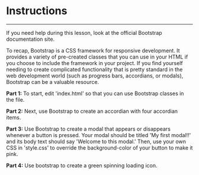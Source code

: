 # Instructions  

---

If you need help during this lesson, look at the official Bootstrap documentation site.

To recap, Bootstrap is a CSS framework for responsive development. It provides a variety of pre-created classes that you can use in your HTML if you choose to include the framework in your project. If you find yourself needing to create complicated functionality that is pretty standard in the web development world (such as progress bars, accordians, or modals), Bootstrap can be a valuable resource.

**Part 1:**
To start, edit 'index.html' so that you can use Bootstrap classes in the file.


**Part 2:**
Next, use Bootstrap to create an accordian with four accordian items.

**Part 3:**
Use Bootstrap to create a modal that appears or disappears whenever a button is pressed. Your modal should be titled 'My first modal!!' and its body text should say 'Welcome to this modal.' Then, use your own CSS in 'style.css' to override the background-color of your button to make it pink. 

**Part 4:** 
Use bootstrap to create a green spinning loading icon.